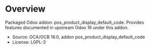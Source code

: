 # Overview

Packaged Odoo addon: pos_product_display_default_code. Provides features documented in upstream Odoo 16 under this addon.

- Source: OCA/OCB 16.0, addon pos_product_display_default_code
- License: LGPL-3
